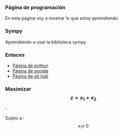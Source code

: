 <script src='https://cdnjs.cloudflare.com/ajax/libs/mathjax/2.7.5/MathJax.js?config=TeX-MML-AM_CHTML' async></script>
### Página de programación
En esta pagina voy a mostrar lo que estoy aprendiendo  
### Sympy
Aprendiendo a usar la biblioteca sympy
### Enlaces
- [Página de python](https://www.python.org/)
- [Página de google](https://www.google.com/)
- [Página de git hub](https://github.com)
### Maximizar $$z=x_1+x_2$$.

Sujeto a :
$$x_1\geq\ 0$$ 
